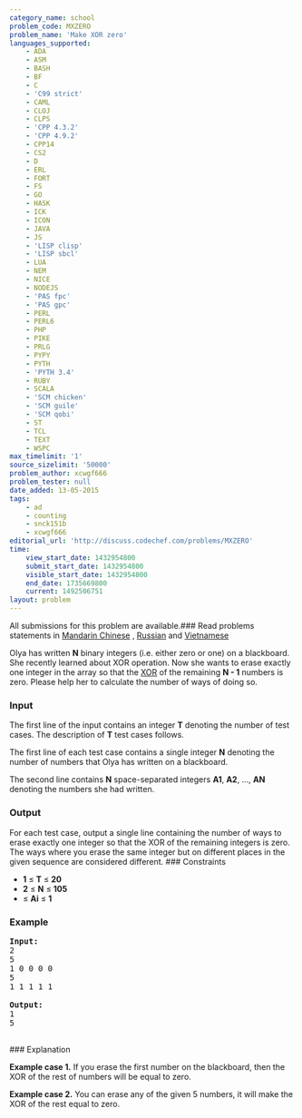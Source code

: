 ```yaml
---
category_name: school
problem_code: MXZERO
problem_name: 'Make XOR zero'
languages_supported:
    - ADA
    - ASM
    - BASH
    - BF
    - C
    - 'C99 strict'
    - CAML
    - CLOJ
    - CLPS
    - 'CPP 4.3.2'
    - 'CPP 4.9.2'
    - CPP14
    - CS2
    - D
    - ERL
    - FORT
    - FS
    - GO
    - HASK
    - ICK
    - ICON
    - JAVA
    - JS
    - 'LISP clisp'
    - 'LISP sbcl'
    - LUA
    - NEM
    - NICE
    - NODEJS
    - 'PAS fpc'
    - 'PAS gpc'
    - PERL
    - PERL6
    - PHP
    - PIKE
    - PRLG
    - PYPY
    - PYTH
    - 'PYTH 3.4'
    - RUBY
    - SCALA
    - 'SCM chicken'
    - 'SCM guile'
    - 'SCM qobi'
    - ST
    - TCL
    - TEXT
    - WSPC
max_timelimit: '1'
source_sizelimit: '50000'
problem_author: xcwgf666
problem_tester: null
date_added: 13-05-2015
tags:
    - ad
    - counting
    - snck151b
    - xcwgf666
editorial_url: 'http://discuss.codechef.com/problems/MXZERO'
time:
    view_start_date: 1432954800
    submit_start_date: 1432954800
    visible_start_date: 1432954800
    end_date: 1735669800
    current: 1492506751
layout: problem
---
```

All submissions for this problem are available.###  Read problems statements in [Mandarin Chinese](http://www.codechef.com/download/translated/SNCK151B/mandarin/MXZERO.pdf) , [Russian](http://www.codechef.com/download/translated/SNCK151B/russian/MXZERO.pdf) and [Vietnamese](http://www.codechef.com/download/translated/SNCK151B/vietnamese/MXZERO.pdf)

Olya has written **N** binary integers (i.e. either zero or one) on a blackboard. She recently learned about XOR operation. Now she wants to erase exactly one integer in the array so that the [XOR](http://en.wikipedia.org/wiki/Exclusive_or) of the remaining **N - 1** numbers is zero. Please help her to calculate the number of ways of doing so.

### Input

The first line of the input contains an integer **T** denoting the number of test cases. The description of **T** test cases follows.

The first line of each test case contains a single integer **N** denoting the number of numbers that Olya has written on a blackboard.

The second line contains **N** space-separated integers **A1**, **A2**, ..., **AN** denoting the numbers she had written.

### Output

For each test case, output a single line containing the number of ways to erase exactly one integer so that the XOR of the remaining integers is zero. The ways where you erase the same integer but on different places in the given sequence are considered different. ### Constraints

- **1** ≤ **T** ≤ **20**
- **2** ≤ **N** ≤ **105**
- ≤ **Ai** ≤ **1**

### Example

<pre><b>Input:</b>
2
5
1 0 0 0 0
5
1 1 1 1 1

<b>Output:</b>
1
5

</pre>### Explanation
**Example case 1.** If you erase the first number on the blackboard, then the XOR of the rest of numbers will be equal to zero.

**Example case 2.** You can erase any of the given 5 numbers, it will make the XOR of the rest equal to zero.
